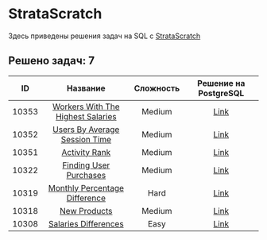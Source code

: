 # StrataScratch
Здесь приведены решения задач на SQL c [StrataScratch](https://www.stratascratch.com)

## Решено задач: 7
|  ID  | Название | Сложность | Решение на PostgreSQL | 
|:---:|:-----:|:----------:|:--------:|
|10353|[Workers With The Highest Salaries](https://platform.stratascratch.com/coding/10353-workers-with-the-highest-salaries?code_type=1)|Medium|[Link](https://github.com/sharafutdinov1/StrataScratch/blob/main/sql/10353.sql)|
|10352|[Users By Average Session Time](https://platform.stratascratch.com/coding/10352-users-by-avg-session-time?code_type=1)|Medium|[Link](https://github.com/sharafutdinov1/StrataScratch/blob/main/sql/10352.sql)|
|10351|[Activity Rank](https://platform.stratascratch.com/coding/10351-activity-rank?code_type=1)|Medium|[Link](https://github.com/sharafutdinov1/StrataScratch/blob/main/sql/10351.sql)|
|10322|[Finding User Purchases](https://platform.stratascratch.com/coding/10322-finding-user-purchases?code_type=1)|Medium|[Link](https://github.com/sharafutdinov1/StrataScratch/blob/main/sql/10322.sql)|
|10319|[Monthly Percentage Difference](https://platform.stratascratch.com/coding/10319-monthly-percentage-difference?code_type=1)|Hard|[Link](https://github.com/sharafutdinov1/StrataScratch/blob/main/sql/10319.sql)|
|10318|[New Products](https://platform.stratascratch.com/coding/10318-new-products?code_type=1)|Medium|[Link](https://github.com/sharafutdinov1/StrataScratch/blob/main/sql/10318.sql)|
|10308|[Salaries Differences](https://platform.stratascratch.com/coding/10308-salaries-differences?code_type=1)|Easy|[Link](https://github.com/sharafutdinov1/StrataScratch/blob/main/sql/10308.sql)|
